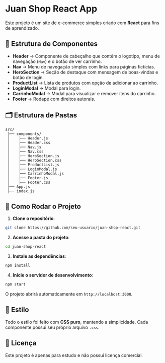 # Juan Shop React App

Este projeto é um site de e-commerce simples criado com **React** para fins de aprendizado.

## 📌 Estrutura de Componentes

- **Header** → Componente de cabeçalho que contém o logotipo, menu de navegação (`Nav`) e o botão de ver carrinho.
- **Nav** → Menu de navegação simples com links para páginas fictícias.
- **HeroSection** → Seção de destaque com mensagem de boas-vindas e botão de login.
- **ProductList** → Lista de produtos com opção de adicionar ao carrinho.
- **LoginModal** → Modal para login.
- **CarrinhoModal** → Modal para visualizar e remover itens do carrinho.
- **Footer** → Rodapé com direitos autorais.

## 🗂 Estrutura de Pastas
```
src/
 ├── components/
 │    ├── Header.js
 │    ├── Header.css
 │    ├── Nav.js
 │    ├── Nav.css
 │    ├── HeroSection.js
 │    ├── HeroSection.css
 │    ├── ProductList.js
 │    ├── LoginModal.js
 │    ├── CarrinhoModal.js
 │    ├── Footer.js
 │    ├── Footer.css
 ├── App.js
 ├── index.js
```

## 🚀 Como Rodar o Projeto

1. **Clone o repositório**:
```bash
git clone https://github.com/seu-usuario/juan-shop-react.git
```
2. **Acesse a pasta do projeto**:
```bash
cd juan-shop-react
```
3. **Instale as dependências**:
```bash
npm install
```
4. **Inicie o servidor de desenvolvimento**:
```bash
npm start
```
O projeto abrirá automaticamente em `http://localhost:3000`.

## 🎨 Estilo
Todo o estilo foi feito com **CSS puro**, mantendo a simplicidade. Cada componente possui seu próprio arquivo `.css`.

## 📄 Licença
Este projeto é apenas para estudo e não possui licença comercial.
